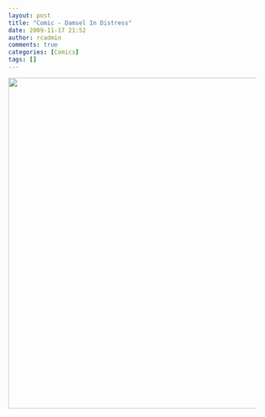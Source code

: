 ```yaml
---
layout: post
title: "Comic - Damsel In Distress"
date: 2009-11-17 21:52
author: rcadmin
comments: true
categories: [Comics]
tags: []
---
```

<img src="http://bitsmack.com/wp/wp-content/uploads/2009/11/20091117.jpg" alt="" title="Happy Birthday Ashley!" width="610" height="670" class="alignnone size-full wp-image-1791" />
